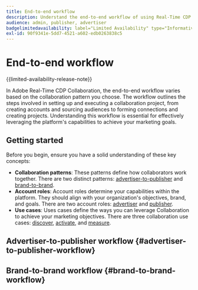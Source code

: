 ```yaml
---
title: End-to-end workflow
description: Understand the end-to-end workflow of using Real-Time CDP Collaboration based on your collaboration pattern.
audience: admin, publisher, advertiser
badgelimitedavailability: label="Limited Availability" type="Informative" url="https://helpx.adobe.com/legal/product-descriptions/real-time-customer-data-platform-collaboration.html newtab=true"
exl-id: 90f9341e-5dd7-4521-a602-edb0263838c5
---
```

# End-to-end workflow

{{limited-availability-release-note}}

In Adobe Real-Time CDP Collaboration, the end-to-end workflow varies based on the collaboration pattern you choose. The workflow outlines the steps involved in setting up and executing a collaboration project, from creating accounts and sourcing audiences to forming connections and creating projects. Understanding this workflow is essential for effectively leveraging the platform's capabilities to achieve your marketing goals.

## Getting started

Before you begin, ensure you have a solid understanding of these key concepts:

- **Collaboration patterns**: These patterns define how collaborators work together. There are two distinct patterns: [advertiser-to-publisher](./collaboration-patterns.md#advertiser-to-publisher) and [brand-to-brand](./collaboration-patterns.md#brand-to-brand).
- **Account roles**: Account roles determine your capabilities within the platform. They should align with your organization's objectives, brand, and goals. There are two account roles: [advertiser](./roles.md#advertiser) and [publisher](./roles.md#publisher).
- **Use cases**: Uses cases define the ways you can leverage Collaboration to achieve your marketing objectives. There are three collaboration use cases: [discover](./use-cases.md#discover), [activate](./use-cases.md#activate), and [measure](./use-cases.md#measure).

<!-- This guide will use three mock collaborators to illustrate the end-to-end workflow:

- **Brand A**: An advertiser that wants to reach specific audiences through targeted marketing campaigns.
- **Brand B**: A publisher that owns an online platform and provides audience data for use by advertisers.
- **Brand C**: Another advertiser that collaborates with Brand A to share audience data and insights. -->

## Advertiser-to-publisher workflow {#advertiser-to-publisher-workflow}

<!-- The advertiser-to-publisher workflow is designed for scenarios where an advertiser collaborates with a publisher to access and utilize audience data for targeted marketing campaigns. This workflow typically involves the following steps:

1. **Create accounts**: The advertiser and publisher create their respective accounts in Adobe Real-Time CDP Collaboration, selecting the appropriate roles during the account creation process.
2. **Source audiences**: The publisher sources audiences from their online content or services, ensuring that personal data is collected with user consent.
3. **Form connections**: The advertiser and publisher establish a connection within the platform, allowing them to share audience data securely.
4. **Create projects**: The advertiser creates a project to define the objectives and parameters of the collaboration, such as targeting specific audience segments or measuring campaign effectiveness.
5. **Activate audiences**: The advertiser activates the sourced audiences for marketing campaigns, leveraging the insights gained from the publisher's data.
6. **Measure results**: After the campaigns are executed, the advertiser measures the results to evaluate the effectiveness of the collaboration and make data-driven decisions for future campaigns. -->

## Brand-to-brand workflow {#brand-to-brand-workflow}

<!-- The brand-to-brand workflow is designed for scenarios where two brands collaborate to share audience data and insights, enhancing their marketing efforts. This workflow typically involves the following steps:

1. **Create accounts**: Both brands create their respective accounts in Adobe Real-Time CDP Collaboration, selecting the appropriate roles during the account creation process.
2. **Source audiences**: Each brand sources audiences from their own platforms, ensuring that personal data is collected with user consent.
3. **Form connections**: The brands establish a connection within the platform, allowing them to share audience data securely.
4. **Create projects**: Each brand creates a project to define the objectives and parameters of the collaboration, such as targeting specific audience segments or measuring campaign effectiveness.
5. **Activate audiences**: The brands activate the sourced audiences for marketing campaigns, leveraging the insights gained from each other's data.
6. **Measure results**: After the campaigns are executed, each brand measures the results to evaluate the effectiveness of the collaboration and make data-driven decisions for future campaigns. -->


